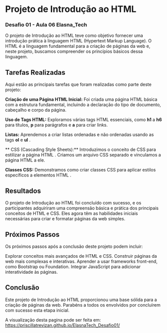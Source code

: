 
# Projeto de Introdução ao HTML

### Desafio  01 - Aula 06 Elasna_Tech

O projeto de Introdução ao HTML teve como objetivo fornecer uma introdução prática à linguagem HTML (Hypertext Markup Language). O HTML é a linguagem fundamental para a criação de páginas da web e, neste projeto, buscamos compreender os princípios básicos dessa linguagem.

## Tarefas Realizadas
Aqui estão as principais tarefas que foram realizadas como parte deste projeto:

**Criação de uma Página HTML Inicial:** Foi criada uma página HTML básica com a estrutura fundamental, incluindo a declaração do tipo de documento, cabeçalho e corpo da página.

**Uso de Tags HTML:**  Exploramos várias tags HTML essenciais, como **h1** a **h6** para títulos, **p** para parágrafos e **a** para criar links.

**Listas:** Aprendemos a criar listas ordenadas e não ordenadas usando as tags **ol** e **ul** .

** CSS (Cascading Style Sheets):** Introduzimos o conceito de CSS para estilizar a página HTML . Criamos um arquivo CSS separado e vinculamos a página HTML a ele.

**Classes CSS:** Demonstramos como criar classes CSS para aplicar estilos específicos a elementos HTML .

## Resultados

O projeto de Introdução ao HTML foi concluído com sucesso, e os participantes adquiriram uma compreensão básica e prática dos principais conceitos de HTML e CSS. Eles agora têm as habilidades iniciais necessárias para criar e formatar páginas da web simples.

## Próximos Passos
Os próximos passos após a conclusão deste projeto podem incluir:

Explorar conceitos mais avançados de HTML e CSS.
Construir páginas da web mais complexas e interativas.
Aprender a usar frameworks front-end, como Bootstrap ou Foundation.
Integrar JavaScript para adicionar interatividade às páginas.


## Conclusão
Este projeto de Introdução ao HTML proporcionou uma base sólida para a criação de páginas da web. Parabéns a todos os envolvidos por concluírem com sucesso esta etapa inicial. 

A visualização desta pagina pode ser feita em: https://priscillatrevizan.github.io/ElasnaTech_Desafio01/
